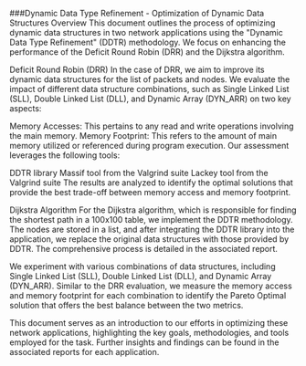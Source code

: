###Dynamic Data Type Refinement - Optimization of Dynamic Data Structures
Overview
This document outlines the process of optimizing dynamic data structures in two network applications using the "Dynamic Data Type Refinement" (DDTR) methodology. We focus on enhancing the performance of the Deficit Round Robin (DRR) and the Dijkstra algorithm.

Deficit Round Robin (DRR)
In the case of DRR, we aim to improve its dynamic data structures for the list of packets and nodes. We evaluate the impact of different data structure combinations, such as Single Linked List (SLL), Double Linked List (DLL), and Dynamic Array (DYN_ARR) on two key aspects:

Memory Accesses: This pertains to any read and write operations involving the main memory.
Memory Footprint: This refers to the amount of main memory utilized or referenced during program execution.
Our assessment leverages the following tools:

DDTR library
Massif tool from the Valgrind suite
Lackey tool from the Valgrind suite
The results are analyzed to identify the optimal solutions that provide the best trade-off between memory access and memory footprint.

Dijkstra Algorithm
For the Dijkstra algorithm, which is responsible for finding the shortest path in a 100x100 table, we implement the DDTR methodology. The nodes are stored in a list, and after integrating the DDTR library into the application, we replace the original data structures with those provided by DDTR. The comprehensive process is detailed in the associated report.

We experiment with various combinations of data structures, including Single Linked List (SLL), Double Linked List (DLL), and Dynamic Array (DYN_ARR). Similar to the DRR evaluation, we measure the memory access and memory footprint for each combination to identify the Pareto Optimal solution that offers the best balance between the two metrics.

This document serves as an introduction to our efforts in optimizing these network applications, highlighting the key goals, methodologies, and tools employed for the task. Further insights and findings can be found in the associated reports for each application.
